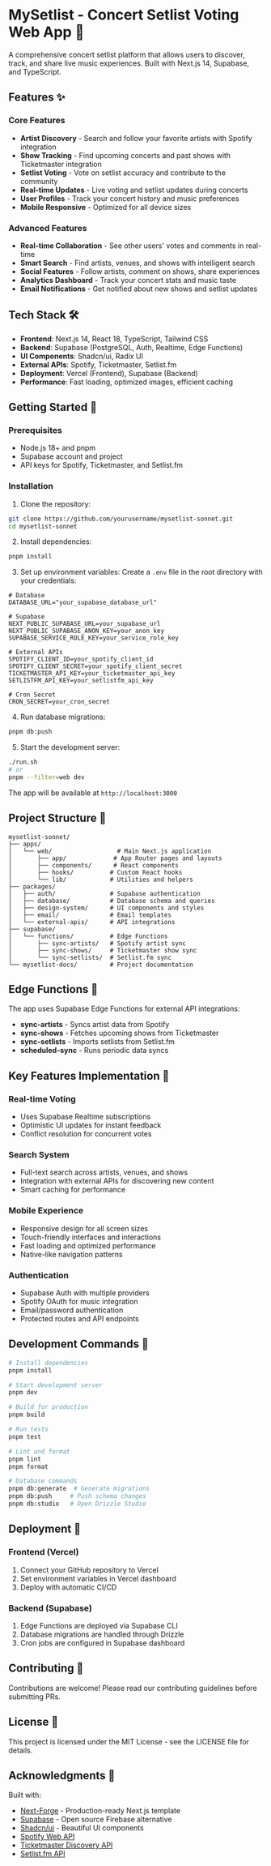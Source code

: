 # MySetlist - Concert Setlist Voting Web App 🎵

A comprehensive concert setlist platform that allows users to discover, track, and share live music experiences. Built with Next.js 14, Supabase, and TypeScript.

## Features ✨

### Core Features
- **Artist Discovery** - Search and follow your favorite artists with Spotify integration
- **Show Tracking** - Find upcoming concerts and past shows with Ticketmaster integration
- **Setlist Voting** - Vote on setlist accuracy and contribute to the community
- **Real-time Updates** - Live voting and setlist updates during concerts
- **User Profiles** - Track your concert history and music preferences
- **Mobile Responsive** - Optimized for all device sizes

### Advanced Features
- **Real-time Collaboration** - See other users' votes and comments in real-time
- **Smart Search** - Find artists, venues, and shows with intelligent search
- **Social Features** - Follow artists, comment on shows, share experiences
- **Analytics Dashboard** - Track your concert stats and music taste
- **Email Notifications** - Get notified about new shows and setlist updates

## Tech Stack 🛠

- **Frontend**: Next.js 14, React 18, TypeScript, Tailwind CSS
- **Backend**: Supabase (PostgreSQL, Auth, Realtime, Edge Functions)
- **UI Components**: Shadcn/ui, Radix UI
- **External APIs**: Spotify, Ticketmaster, Setlist.fm
- **Deployment**: Vercel (Frontend), Supabase (Backend)
- **Performance**: Fast loading, optimized images, efficient caching

## Getting Started 🚀

### Prerequisites
- Node.js 18+ and pnpm
- Supabase account and project
- API keys for Spotify, Ticketmaster, and Setlist.fm

### Installation

1. Clone the repository:
```bash
git clone https://github.com/yourusername/mysetlist-sonnet.git
cd mysetlist-sonnet
```

2. Install dependencies:
```bash
pnpm install
```

3. Set up environment variables:
Create a `.env` file in the root directory with your credentials:
```env
# Database
DATABASE_URL="your_supabase_database_url"

# Supabase
NEXT_PUBLIC_SUPABASE_URL=your_supabase_url
NEXT_PUBLIC_SUPABASE_ANON_KEY=your_anon_key
SUPABASE_SERVICE_ROLE_KEY=your_service_role_key

# External APIs
SPOTIFY_CLIENT_ID=your_spotify_client_id
SPOTIFY_CLIENT_SECRET=your_spotify_client_secret
TICKETMASTER_API_KEY=your_ticketmaster_api_key
SETLISTFM_API_KEY=your_setlistfm_api_key

# Cron Secret
CRON_SECRET=your_cron_secret
```

4. Run database migrations:
```bash
pnpm db:push
```

5. Start the development server:
```bash
./run.sh
# or
pnpm --filter=web dev
```

The app will be available at `http://localhost:3000`

## Project Structure 📁

```
mysetlist-sonnet/
├── apps/
│   └── web/                  # Main Next.js application
│       ├── app/             # App Router pages and layouts
│       ├── components/      # React components
│       ├── hooks/          # Custom React hooks
│       └── lib/            # Utilities and helpers
├── packages/
│   ├── auth/               # Supabase authentication
│   ├── database/           # Database schema and queries
│   ├── design-system/      # UI components and styles
│   ├── email/              # Email templates
│   └── external-apis/      # API integrations
├── supabase/
│   └── functions/          # Edge Functions
│       ├── sync-artists/   # Spotify artist sync
│       ├── sync-shows/     # Ticketmaster show sync
│       └── sync-setlists/  # Setlist.fm sync
└── mysetlist-docs/         # Project documentation
```

## Edge Functions 🔧

The app uses Supabase Edge Functions for external API integrations:

- **sync-artists** - Syncs artist data from Spotify
- **sync-shows** - Fetches upcoming shows from Ticketmaster
- **sync-setlists** - Imports setlists from Setlist.fm
- **scheduled-sync** - Runs periodic data syncs

## Key Features Implementation 🎯

### Real-time Voting
- Uses Supabase Realtime subscriptions
- Optimistic UI updates for instant feedback
- Conflict resolution for concurrent votes

### Search System
- Full-text search across artists, venues, and shows
- Integration with external APIs for discovering new content
- Smart caching for performance

### Mobile Experience
- Responsive design for all screen sizes
- Touch-friendly interfaces and interactions
- Fast loading and optimized performance
- Native-like navigation patterns

### Authentication
- Supabase Auth with multiple providers
- Spotify OAuth for music integration
- Email/password authentication
- Protected routes and API endpoints

## Development Commands 📝

```bash
# Install dependencies
pnpm install

# Start development server
pnpm dev

# Build for production
pnpm build

# Run tests
pnpm test

# Lint and format
pnpm lint
pnpm format

# Database commands
pnpm db:generate  # Generate migrations
pnpm db:push     # Push schema changes
pnpm db:studio   # Open Drizzle Studio
```

## Deployment 🚀

### Frontend (Vercel)
1. Connect your GitHub repository to Vercel
2. Set environment variables in Vercel dashboard
3. Deploy with automatic CI/CD

### Backend (Supabase)
1. Edge Functions are deployed via Supabase CLI
2. Database migrations are handled through Drizzle
3. Cron jobs are configured in Supabase dashboard

## Contributing 🤝

Contributions are welcome! Please read our contributing guidelines before submitting PRs.

## License 📄

This project is licensed under the MIT License - see the LICENSE file for details.

## Acknowledgments 🙏

Built with:
- [Next-Forge](https://github.com/haydenbleasel/next-forge) - Production-ready Next.js template
- [Supabase](https://supabase.com) - Open source Firebase alternative
- [Shadcn/ui](https://ui.shadcn.com) - Beautiful UI components
- [Spotify Web API](https://developer.spotify.com/documentation/web-api)
- [Ticketmaster Discovery API](https://developer.ticketmaster.com)
- [Setlist.fm API](https://api.setlist.fm/docs/1.0/index.html)
